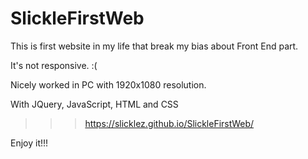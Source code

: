 # SlickleFirstWeb

This is first website in my life that break my bias about Front End part. 

It's not responsive. :(

Nicely worked in PC with 1920x1080 resolution. 

With JQuery, JavaScript, HTML and CSS


>>> https://slicklez.github.io/SlickleFirstWeb/


Enjoy it!!!
